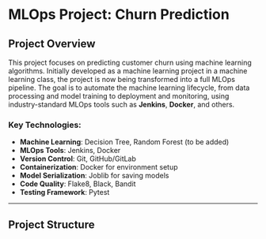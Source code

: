 # MLOps Project: Churn Prediction

## Project Overview

This project focuses on predicting customer churn using machine learning algorithms. Initially developed as a machine learning project in a machine learning class, the project is now being transformed into a full MLOps pipeline. The goal is to automate the machine learning lifecycle, from data processing and model training to deployment and monitoring, using industry-standard MLOps tools such as **Jenkins**, **Docker**, and others.

### Key Technologies:
- **Machine Learning**: Decision Tree, Random Forest (to be added)
- **MLOps Tools**: Jenkins, Docker
- **Version Control**: Git, GitHub/GitLab
- **Containerization**: Docker for environment setup
- **Model Serialization**: Joblib for saving models
- **Code Quality**: Flake8, Black, Bandit
- **Testing Framework**: Pytest

---

## Project Structure
